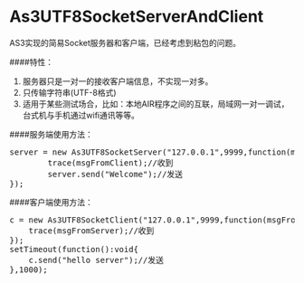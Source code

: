 As3UTF8SocketServerAndClient
============================

AS3实现的简易Socket服务器和客户端，已经考虑到粘包的问题。

####特性：
1. 服务器只是一对一的接收客户端信息，不实现一对多。
1. 只传输字符串(UTF-8格式)
1. 适用于某些测试场合，比如：本地AIR程序之间的互联，局域网一对一调试，台式机与手机通过wifi通讯等等。


####服务端使用方法：
<pre>
server = new As3UTF8SocketServer("127.0.0.1",9999,function(msgFromClient:String):void{
		trace(msgFromClient);//收到
		server.send("Welcome");//发送
});
</pre>

####客户端使用方法：
<pre>
c = new As3UTF8SocketClient("127.0.0.1",9999,function(msgFromServer:String):void{
	trace(msgFromServer);//收到
});
setTimeout(function():void{
	c.send("hello server");//发送
},1000);
</pre>

